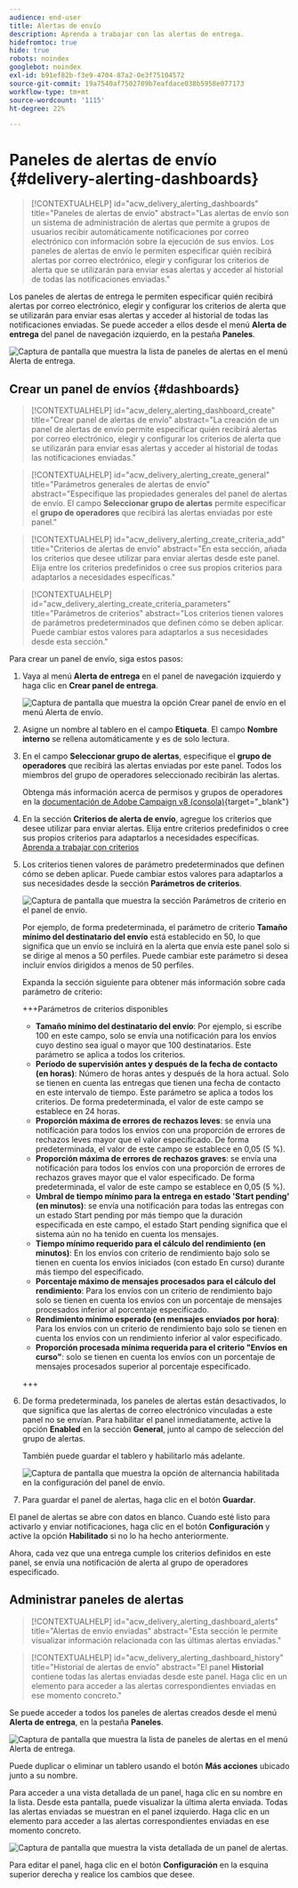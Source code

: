 ```yaml
---
audience: end-user
title: Alertas de envío
description: Aprenda a trabajar con las alertas de entrega.
hidefromtoc: true
hide: true
robots: noindex
googlebot: noindex
exl-id: b91ef82b-f3e9-4704-87a2-0e3f75104572
source-git-commit: 19a7540af7502709b7eafdace038b5958e077173
workflow-type: tm+mt
source-wordcount: '1115'
ht-degree: 22%

---
```


# Paneles de alertas de envío {#delivery-alerting-dashboards}

>[!CONTEXTUALHELP]
>id="acw_delivery_alerting_dashboards"
>title="Paneles de alertas de envío"
>abstract="Las alertas de envío son un sistema de administración de alertas que permite a grupos de usuarios recibir automáticamente notificaciones por correo electrónico con información sobre la ejecución de sus envíos. Los paneles de alertas de envío le permiten especificar quién recibirá alertas por correo electrónico, elegir y configurar los criterios de alerta que se utilizarán para enviar esas alertas y acceder al historial de todas las notificaciones enviadas."

Los paneles de alertas de entrega le permiten especificar quién recibirá alertas por correo electrónico, elegir y configurar los criterios de alerta que se utilizarán para enviar esas alertas y acceder al historial de todas las notificaciones enviadas. Se puede acceder a ellos desde el menú **Alerta de entrega** del panel de navegación izquierdo, en la pestaña **Paneles**.

![Captura de pantalla que muestra la lista de paneles de alertas en el menú Alerta de entrega.](assets/alerting-dashboard-list.png)

## Crear un panel de envíos {#dashboards}

>[!CONTEXTUALHELP]
>id="acw_delery_alerting_dashboard_create"
>title="Crear panel de alertas de envío"
>abstract="La creación de un panel de alertas de envío permite especificar quién recibirá alertas por correo electrónico, elegir y configurar los criterios de alerta que se utilizarán para enviar esas alertas y acceder al historial de todas las notificaciones enviadas."

>[!CONTEXTUALHELP]
>id="acw_delivery_alerting_create_general"
>title="Parámetros generales de alertas de envío"
>abstract="Especifique las propiedades generales del panel de alertas de envío. El campo **Seleccionar grupo de alertas** permite especificar el **grupo de operadores** que recibirá las alertas enviadas por este panel."

>[!CONTEXTUALHELP]
>id="acw_delivery_alerting_create_criteria_add"
>title="Criterios de alertas de envío"
>abstract="En esta sección, añada los criterios que desee utilizar para enviar alertas desde este panel. Elija entre los criterios predefinidos o cree sus propios criterios para adaptarlos a necesidades específicas."

>[!CONTEXTUALHELP]
>id="acw_delivery_alerting_create_criteria_parameters"
>title="Parámetros de criterios"
>abstract="Los criterios tienen valores de parámetros predeterminados que definen cómo se deben aplicar. Puede cambiar estos valores para adaptarlos a sus necesidades desde esta sección."

Para crear un panel de envío, siga estos pasos:

1. Vaya al menú **Alerta de entrega** en el panel de navegación izquierdo y haga clic en **Crear panel de entrega**.

   ![Captura de pantalla que muestra la opción Crear panel de envío en el menú Alerta de envío.](assets/alerting-dashboard.png)

1. Asigne un nombre al tablero en el campo **Etiqueta**. El campo **Nombre interno** se rellena automáticamente y es de solo lectura.

1. En el campo **Seleccionar grupo de alertas**, especifique el **grupo de operadores** que recibirá las alertas enviadas por este panel. Todos los miembros del grupo de operadores seleccionado recibirán las alertas.

   Obtenga más información acerca de permisos y grupos de operadores en la [documentación de Adobe Campaign v8 (consola)](https://experienceleague.adobe.com/es/docs/campaign/campaign-v8/admin/permissions/gs-permissions){target="_blank"}

1. En la sección **Criterios de alerta de envío**, agregue los criterios que desee utilizar para enviar alertas. Elija entre criterios predefinidos o cree sus propios criterios para adaptarlos a necesidades específicas. [Aprenda a trabajar con criterios](../msg/delivery-alerting-criteria.md)

1. Los criterios tienen valores de parámetro predeterminados que definen cómo se deben aplicar. Puede cambiar estos valores para adaptarlos a sus necesidades desde la sección **Parámetros de criterios**.

   ![Captura de pantalla que muestra la sección Parámetros de criterio en el panel de envío.](assets/alerting-criteria-parameters.png)

   Por ejemplo, de forma predeterminada, el parámetro de criterio **Tamaño mínimo del destinatario del envío** está establecido en 50, lo que significa que un envío se incluirá en la alerta que envía este panel solo si se dirige al menos a 50 perfiles. Puede cambiar este parámetro si desea incluir envíos dirigidos a menos de 50 perfiles.

   Expanda la sección siguiente para obtener más información sobre cada parámetro de criterio:

   +++Parámetros de criterios disponibles

   * **Tamaño mínimo del destinatario del envío**: Por ejemplo, si escribe 100 en este campo, solo se envía una notificación para los envíos cuyo destino sea igual o mayor que 100 destinatarios. Este parámetro se aplica a todos los criterios.
   * **Período de supervisión antes y después de la fecha de contacto (en horas)**: Número de horas antes y después de la hora actual. Solo se tienen en cuenta las entregas que tienen una fecha de contacto en este intervalo de tiempo. Este parámetro se aplica a todos los criterios. De forma predeterminada, el valor de este campo se establece en 24 horas.
   * **Proporción máxima de errores de rechazos leves**: se envía una notificación para todos los envíos con una proporción de errores de rechazos leves mayor que el valor especificado. De forma predeterminada, el valor de este campo se establece en 0,05 (5 %).
   * **Proporción máxima de errores de rechazos graves**: se envía una notificación para todos los envíos con una proporción de errores de rechazos graves mayor que el valor especificado. De forma predeterminada, el valor de este campo se establece en 0,05 (5 %).
   * **Umbral de tiempo mínimo para la entrega en estado &#39;Start pending&#39; (en minutos)**: se envía una notificación para todas las entregas con un estado Start pending por más tiempo que la duración especificada en este campo, el estado Start pending significa que el sistema aún no ha tenido en cuenta los mensajes.
   * **Tiempo mínimo requerido para el cálculo del rendimiento (en minutos)**: En los envíos con criterio de rendimiento bajo solo se tienen en cuenta los envíos iniciados (con estado En curso) durante más tiempo del especificado.
   * **Porcentaje máximo de mensajes procesados para el cálculo del rendimiento**: Para los envíos con un criterio de rendimiento bajo solo se tienen en cuenta los envíos con un porcentaje de mensajes procesados inferior al porcentaje especificado.
   * **Rendimiento mínimo esperado (en mensajes enviados por hora)**: Para los envíos con un criterio de rendimiento bajo solo se tienen en cuenta los envíos con un rendimiento inferior al valor especificado.
   * **Proporción procesada mínima requerida para el criterio &quot;Envíos en curso&quot;**: solo se tienen en cuenta los envíos con un porcentaje de mensajes procesados superior al porcentaje especificado.

   +++

1. De forma predeterminada, los paneles de alertas están desactivados, lo que significa que las alertas de correo electrónico vinculadas a este panel no se envían. Para habilitar el panel inmediatamente, active la opción **Enabled** en la sección **General**, junto al campo de selección del grupo de alertas.

   También puede guardar el tablero y habilitarlo más adelante.

   ![Captura de pantalla que muestra la opción de alternancia habilitada en la configuración del panel de envío.](assets/alerting-dashboard-enable.png)

1. Para guardar el panel de alertas, haga clic en el botón **Guardar**.

El panel de alertas se abre con datos en blanco. Cuando esté listo para activarlo y enviar notificaciones, haga clic en el botón **Configuración** y active la opción **Habilitado** si no lo ha hecho anteriormente.

Ahora, cada vez que una entrega cumple los criterios definidos en este panel, se envía una notificación de alerta al grupo de operadores especificado.

## Administrar paneles de alertas

>[!CONTEXTUALHELP]
>id="acw_delivery_alerting_dashboard_alerts"
>title="Alertas de envío enviadas"
>abstract="Esta sección le permite visualizar información relacionada con las últimas alertas enviadas."

>[!CONTEXTUALHELP]
>id="acw_delivery_alerting_dashboard_history"
>title="Historial de alertas de envío"
>abstract="El panel **Historial** contiene todas las alertas enviadas desde este panel. Haga clic en un elemento para acceder a las alertas correspondientes enviadas en ese momento concreto."

Se puede acceder a todos los paneles de alertas creados desde el menú **Alerta de entrega**, en la pestaña **Paneles**.

![Captura de pantalla que muestra la lista de paneles de alertas en el menú Alerta de entrega.](assets/alerting-dashboard-list.png)

Puede duplicar o eliminar un tablero usando el botón **Más acciones** ubicado junto a su nombre.

Para acceder a una vista detallada de un panel, haga clic en su nombre en la lista. Desde esta pantalla, puede visualizar la última alerta enviada. Todas las alertas enviadas se muestran en el panel izquierdo. Haga clic en un elemento para acceder a las alertas correspondientes enviadas en ese momento concreto.

![Captura de pantalla que muestra la vista detallada de un panel de alertas.](assets/alerting-dashboard-details.png)

Para editar el panel, haga clic en el botón **Configuración** en la esquina superior derecha y realice los cambios que desee.